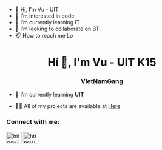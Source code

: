 - 👋 Hi, I’m Vu - UIT
- 👀 I’m interested in code
- 🌱 I’m currently learning IT
- 💞️ I’m looking to collaborate on BT
- 📫 How to reach me Lo

<!---
lttv-vu/lttv-vu is a ✨ special ✨ repository because its `README.md` (this file) appears on your GitHub profile.
You can click the Preview link to take a look at your changes.
--->
<h1 align="center">Hí 👋, I'm Vu - UIT K15</h1>
<h3 align="center">VietNamGang</h3>

- 🌱 I’m currently learning **UIT**

- 👨‍💻 All of my projects are available at [Here](Here)

<h3 align="left">Connect with me:</h3>
<p align="left">
<a href="https://linkedin.com/in/https://www.linkedin.com/in/tu%e1%ba%a5n-v%c5%a9-l%c3%aa-ti%e1%ba%bfn-b8756824b/" target="blank"><img align="center" src="https://raw.githubusercontent.com/rahuldkjain/github-profile-readme-generator/master/src/images/icons/Social/linked-in-alt.svg" alt="https://www.linkedin.com/in/tu%e1%ba%a5n-v%c5%a9-l%c3%aa-ti%e1%ba%bfn-b8756824b/" height="30" width="40" /></a>
<a href="https://fb.com/https://www.facebook.com/zunebopdi/" target="blank"><img align="center" src="https://raw.githubusercontent.com/rahuldkjain/github-profile-readme-generator/master/src/images/icons/Social/facebook.svg" alt="https://www.facebook.com/zunebopdi/" height="30" width="40" /></a>
</p>


